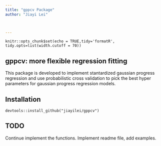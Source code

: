 ```yaml
---
title: "gppcv Package"
author: "Jiayi Lei"


  
---
```


```{r setup, include=FALSE}
knitr::opts_chunk$set(echo = TRUE,tidy='formatR', tidy.opts=list(width.cutoff = 70))
```


## gppcv: more flexible regression fitting

This package is developed to implement stantardized gaussian progress regression and use probabilistic cross validation to pick the best hyper parameters for gaussian progress regression models.



## Installation

```{r install, tidy='formatR',eval=FALSE, echo=TRUE}
devtools::install_github("jiayilei/gppcv")

```
## TODO
Continue implement the functions. Implement readme file, add examples.


